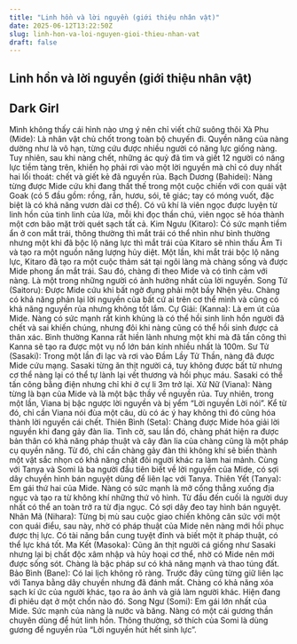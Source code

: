 ```yaml
---
title: "Linh hồn và lời nguyền (giới thiệu nhân vật)"
date: 2025-06-12T13:22:50Z
slug: linh-hon-va-loi-nguyen-gioi-thieu-nhan-vat
draft: false
---
```


## Linh hồn và lời nguyền (giới thiệu nhân vật)

## Dark Girl

Mình không thấy cái hình nào ưng ý nên chỉ viết chữ suông thôi
Xà Phu (Mide): Là nhân vật chủ chốt trong toàn bộ chuyến đi. Quyền năng của nàng dường như là vô hạn, từng cứu được nhiều người có năng lực giống nàng. Tuy nhiên, sau khi nàng chết, những ác quỷ đã tìm và giết 12 người có năng lực tiềm tàng trên, khiến họ phải rơi vào một lời nguyền mà chỉ có duy nhất hai lối thoát: chết và giết kẻ đã nguyền rủa.
Bạch Dương (Bahidei): Nàng từng được Mide cứu khi đang thất thế trong một cuộc chiến với con quái vật Goak (có 5 đầu gồm: rồng, rắn, hươu, sói, tê giác; tay có móng vuốt, đặc biệt là có khả năng vươn dài cơ thể). Có vũ khí là viên ngọc được luyện từ linh hồn của tinh linh của lửa, mỗi khi đọc thần chú, viên ngọc sẽ hóa thành một cơn bão mặt trời quét sạch tất cả.
Kim Ngưu (Kitaro): Có sức mạnh tiềm ẩn ở con mắt trái, thông thường thì mắt trái có thể nhìn như bình thường nhưng một khi đã bộc lộ năng lực thì mắt trái của Kitaro sẽ nhìn thấu Âm Ti và tạo ra một nguồn năng lượng hủy diệt. Một lần, khi mắt trái bộc lộ năng lực, Kitaro đã tạo ra một cuộc thảm sát tại ngôi làng mà chàng sống và được Mide phong ấn mắt trái. Sau đó, chàng đi theo Mide và có tình cảm với nàng. Là một trong những người có ảnh hưởng nhất của lời nguyền.
Song Tử (Saitoru): Được Mide cứu khi bất ngờ đụng phải một bầy Nhện yêu. Chàng có khả năng phản lại lời nguyền của bất cứ ai trên cơ thể mình và cũng có khả năng nguyền rủa nhưng không tốt lắm.
Cự Giải: (Kanna): Là em út của Mide. Nàng có sức mạnh rất kinh khủng là có thể hồi sinh linh hồn người đã chết và sai khiến chúng, nhưng đôi khi nàng cũng có thể hồi sinh được cả thân xác. Bình thường Kanna rất hiền lành nhưng một khi mà đã tấn công thì Kanna sẽ tạo ra được một vụ nổ lớn bán kính nhiều nhất là 100m.
Sư Tử (Sasaki): Trong một lần đi lạc và rơi vào Đầm Lầy Tử Thần, nàng đã được Mide cứu mạng. Sasaki từng ăn thịt người cá, tuy không được bất tử nhưng cơ thể nàng lại có thể tự lành lại vết thương và hồi phục máu. Sasaki có thể tấn công bằng điện nhưng chỉ khi ở cự li 3m trở lại.
Xử Nữ (Viana): Nàng từng là bạn của Mide và là một bậc thầy về nguyền rủa. Tuy nhiên, trong một lần, Viana bị bậc ngược lời nguyền và bị yểm “Lời nguyền Lời nói”. Kể từ đó, chỉ cần Viana nói đùa một câu, dù có ác ý hay không thì đó cũng hóa thành lời nguyền cái chết.
Thiên Bình (Seta): Chàng được Mide hóa giải lời nguyền khi đang gảy đàn lia. Tình cờ, sau lần đó, chàng phát hiện ra được bản thân có khả năng pháp thuật và cây đàn lia của chàng cũng là một pháp cụ quyền năng. Từ đó, chỉ cần chàng gảy đàn thì không khí sẽ biến thành một vật sắc nhọn có khả năng chặt đôi người khác ra làm hai mảnh. Cùng với Tanya và Somi là ba người đầu tiên biết về lời nguyền của Mide, có sợi dây chuyền hình bán nguyệt dùng để liên lạc với Tanya.
Thiên Yết (Tanya): Em gái thứ hai của Mide. Nàng có sức mạnh là mở cổng thẳng xuống địa ngục và tạo ra từ không khí những thứ vô hình. Từ đầu đến cuối là người duy nhất có thể an toàn trở ra từ địa ngục. Có sợi dây đeo tay hình bán nguyệt.
Nhân Mã (Nihara): Từng bị mù sau cuộc giao chiến không cân sức với một con quái điểu, sau này, nhờ có pháp thuật của Mide nên nàng mới hồi phục được thị lực. Có tài năng bắn cung tuyệt đỉnh và biết một ít pháp thuật, có thể lực khá tốt.
Ma Kết (Masoka): Cũng ăn thịt người cá giống như Sasaki nhưng lại bị chất độc xâm nhập và hủy hoại cơ thể, nhờ có Mide nên mới được sống sót. Chàng là bậc pháp sư có khả năng mạnh và thao túng đất.
Bảo Bình (Bane): Có lai lịch không rõ ràng. Trước đây cũng từng giữ liên lạc với Tanya bằng dây chuyền nhưng đã đánh mất. Chàng có khả năng xóa sạch kí ức của người khác, tạo ra ảo ảnh và giả làm người khác. Hiện đang đi phiêu dạt ở một chốn nào đó.
Song Ngư (Somi): Em gái lớn nhất của Mide. Sức mạnh của nàng là nước và băng. Nàng có một cái gương thần chuyên dùng để hút linh hồn. Thông thường, sở thích của Somi là dùng gương để nguyền rủa “Lời nguyền hút hết sinh lực”.